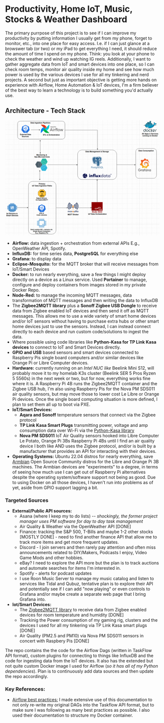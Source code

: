 # Productivity, Home IoT, Music, Stocks & Weather Dashboard

The primary purrpose of this project is to see if I can improve my productivity by putting information I usually get from my phone, forget to monitor, etc., into one place for easy access. I.e. if I can just glance at a browswer tab (or two) or my iPad to get everything I need, it should reduce the amount of time I spend on my phone. Think: you  look at your phone to check the weather and wind up watching IG reels. Additionally, I want to gather aggregate data from IoT and smart devices into one place, so I can check room temps, monitor air quality inside my home and see how much power is used by the various devices I use for all my tinkering and nerd projects. A second but just as important objective is getting more hands on experience with Airflow, Home Automation & IoT devices, I'm a firm believer of the best way to learn a technology is to build something you'd actually use. 

## Architecture - Tech Stack

![Architecture](/images/dashboard_architectureMKI.png)  


* **Airflow:** data ingestion + orchestration from external APIs E.g., OpenWeather API, Spotify. 
* **InfluxDB:** for time series data, **PostgreSQL** for everything else 
* **Grafana:** to display data
* **Eclipse-Mosquito:** for the MQTT broker that will receive messages from IoT/Smart Devices 
* **Docker:** to run nearly everything, save a few things I might deploy directly on a device as a Linux service. Used **Portainer** to manage, configure and deploy containers from images stored in my private Docker Repo. 
* **Node-Red:** to manage the incoming MQTT messages, data transformation of MQTT messages and then writing the data to InfluxDB 
* The **Zigbee2MQTT library** plus a **Sonoff Zigbee USB Dongle** to receive data from Zigbee enabled IoT devices and then send it off as MQTT messages. This allows me to use a wide variety of smart home devices and/or IoT sensors without having to purchase extra hubs or other smart home devices just to use the sensors. Instead, I can instead connect directly to each device and run custom code/solutions to ingest the data. 
* Where possible using code libraries like **Python-Kasa for TP Link Kasa devices** to connect to IoT and Smart Devices directly.
* **GPIO and USB** based sensors and smart devices connected to Raspberry Pis single board computers and/or similar devices like Orange Pi or Libre Computer devices. 
* **Hardware:** currently running on an *Intel NUC like* Beelink Mini S12, will probably move it to my homelab K3s cluster (Beelink SER 5 Pros Ryzen 5 5560s) in the next week or two, but for now, everything works fine where it is. A Raspberry Pi 4B runs the Zigbee2MQTT container and the Zigbee USB hub, I'm also using Raspberry Pis for the Nova PM SDS011 air quality sensors, but may move those to lower cost Le Libre or Orange Pi devices. Once the single board computing situation is more defined, I plan to set them all up to boot via PXE. 
* **IoT/Smart Devices:** 
    * **Aqara and Sonoff** temperature sensors that connect via the Zigbee protocol
    * **TP Link Kasa Smart Plugs** transmitting power, voltage and amp consumption data over Wi-Fi via the [Python-Kasa library](https://python-kasa.readthedocs.io/en/latest/index.html) 
    * **Nova PM SDS011** IoT Air Quality sensors hooked into Libre Computer Le Potato, Orange Pi 3Bs Raspberry Pi 4Bs until I find an air quality device I both like AND uses the Zigbee protocol, and/or is built by a manufacturer that provides an API for interacting with their devices. 
* **Operating Systems:** Ubuntu 22.04 distros for nearly everything, save [Armbian](https://www.armbian.com/) Open Source Community distros for the Libre and Orange Pi 3B machines. The Armbian devices are "experiments" to a degree, in terms of seeing how much use I can get out of Raspberry Pi alternatives despite the operating system/software support not being as good. Due to using Docker on all those devices, I haven't run into problems as of yet, aside from GPIO support lagging a bit. 


### Targeted Sources
* **External/Public API sources:** 
    * Asana (where I keep my to do lists) -- *shockingly, the former project manager uses PM software for day to day task management*
    * Air Quality & Weather via the OpenWeather API [DONE]
    * Finance: tracking the S&P 500, T-Bills and maybe 1-2 other stocks [MOSTLY DONE] - need to find another finance API that allow me to track more items and get more frequent updates. 
    * Discord - I join servers and then rarely pay attention and often miss announcements related to DIY/Makers, Podcasts I enjoy, Video Game Mods and other hobbies. 
    * eBay? I need to explore the API more but the plan is to track auctions and automate searches for items I'm interested in. 
    * Spotify - alerts for podcast updates 
    * I use Roon Music Server to manage my music catalog and listen to services like Tidal and Qubuz, tentative plan is to explore their API and potentially see if I can add "now playing" or even controls to Grafana and/or maybe create a separate web page that I bring Grafana into. 
* **Iot/Smart Devices:**
    * The [Zigbee2MQTT library](https://www.zigbee2mqtt.io/guide/getting-started/) to receive data from Zigbee enabled devices for room temperature and humidity [DONE]
    * Trackinig the Power consumption of my gaming rig, clusters and the devices I used for all my tinkering via TP Link Kasa smart plugs [DONE]
    * Air Quality (PM2.5 and PM10) via Nova PM SDS011 sensors in concert with Raspbery Pis [DONE]

The repo contains the the code for the Airflow Dags (written in TaskFlow API format), custom plugins for connecting to things like InfluxDB and the code for ingesting data from the IoT devices. It also has the extended but not quite custom Docker image I used for Airflow (*so it has all of my Python dependencies*). Plan is to continuously add data sources and then update the repo accordingly. 

### Key References: 
* [Airflow best practices:](https://airflow.apache.org/docs/apache-airflow/stable/best-practices.html) I made extensive use of this documentation to not only re-write my original DAGs into the Taskflow API format, but to make sure I was following as many best practices as possible. I also used their documentation to structure my Docker container. 